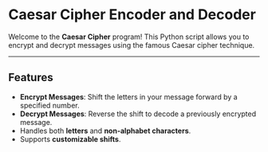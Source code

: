 # Caesar Cipher Encoder and Decoder

Welcome to the **Caesar Cipher** program! This Python script allows you to encrypt and decrypt messages using the famous Caesar cipher technique. 

---

## Features
- **Encrypt Messages**: Shift the letters in your message forward by a specified number.
- **Decrypt Messages**: Reverse the shift to decode a previously encrypted message.
- Handles both **letters** and **non-alphabet characters**.
- Supports **customizable shifts**.
